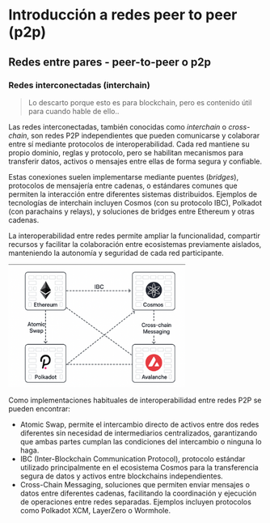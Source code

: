 # Introducción a redes peer to peer (p2p)

## Redes entre pares - peer-to-peer o p2p

### Redes interconectadas (interchain)

> Lo descarto porque esto es para blockchain, pero es contenido útil para cuando hable de ello..

Las redes interconectadas, también conocidas como *interchain* o *cross-chain*, son redes P2P independientes que pueden comunicarse y colaborar entre sí mediante protocolos de interoperabilidad. Cada red mantiene su propio dominio, reglas y protocolo, pero se habilitan mecanismos para transferir datos, activos o mensajes entre ellas de forma segura y confiable.

Estas conexiones suelen implementarse mediante puentes (*bridges*), protocolos de mensajería entre cadenas, o estándares comunes que permiten la interacción entre diferentes sistemas distribuidos. Ejemplos de tecnologías de interchain incluyen Cosmos (con su protocolo IBC), Polkadot (con parachains y relays), y soluciones de bridges entre Ethereum y otras cadenas.

La interoperabilidad entre redes permite ampliar la funcionalidad, compartir recursos y facilitar la colaboración entre ecosistemas previamente aislados, manteniendo la autonomía y seguridad de cada red participante.

<img src="assets/p2pInterchain.png" alt="p2pInterchain" width="350">

Como implementaciones habituales de interoperabilidad entre redes P2P se pueden encontrar:

* Atomic Swap, permite el intercambio directo de activos entre dos redes diferentes sin necesidad de intermediarios centralizados, garantizando que ambas partes cumplan las condiciones del intercambio o ninguna lo haga.
* IBC (Inter-Blockchain Communication Protocol), protocolo estándar utilizado principalmente en el ecosistema Cosmos para la transferencia segura de datos y activos entre blockchains independientes.
* Cross-Chain Messaging, soluciones que permiten enviar mensajes o datos entre diferentes cadenas, facilitando la coordinación y ejecución de operaciones entre redes separadas. Ejemplos incluyen protocolos como Polkadot XCM, LayerZero o Wormhole.
